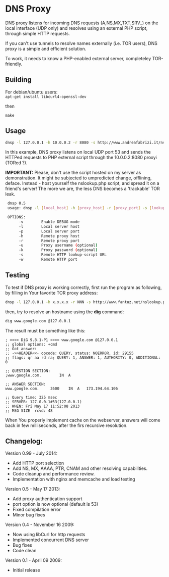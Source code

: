 # DNS Proxy

DNS proxy listens for incoming DNS requests (A,NS,MX,TXT,SRV..) on the local
interface (UDP only) and resolves using an external PHP script, through 
simple HTTP requests.

If you can't use tunnels to resolve names externally (i.e. TOR users),
DNS proxy is a simple and efficient solution.

To work, it needs to know a PHP-enabled external server, completeley 
TOR-friendly.

## Building

For debian/ubuntu users:  
`apt-get install libcurl4-openssl-dev`

then

`make`

## Usage 

```bash
dnsp -l 127.0.0.1 -h 10.0.0.2 -r 8080 -s http://www.andreafabrizi.it/nslookup.php
```
In this example, DNS proxy listens on local UDP port 53 and sends the HTTPed
requests to PHP external script through the 10.0.0.2:8080 proxyi (TORed ?).

**IMPORTANT:** Please, don't use the script hosted on my server as demonstration.
It might be subjected to umpredicted change, offlining, deface.
Instead - host yourself the nslookup.php script, and spread it on a friend's server!
The more we are, the less DNS becomes a 'trackable' TOR leak.

```bash
 dnsp 0.5
 usage: dnsp -l [local_host] -h [proxy_host] -r [proxy_port] -s [lookup_script]

 OPTIONS:
      -v  	 	Enable DEBUG mode
      -l		Local server host
      -p		Local server port
      -h		Remote proxy host
      -r		Remote proxy port
      -u		Proxy username (optional)
      -k		Proxy password (optional)
      -s		Remote HTTP lookup-script URL
      -w		Remote HTTP port
```
## Testing

To test if DNS proxy is working correctly, first run the program as following, by
filling in Your favorite TOR proxy address:

```bash
dnsp -l 127.0.0.1 -h x.x.x.x -r NNN -s http://www.fantuz.net/nslookup.php
```

then, try to resolve an hostname using the **dig** command:

```bash
dig www.google.com @127.0.0.1
```

The result must be something like this:

```
; <<>> DiG 9.8.1-P1 <<>> www.google.com @127.0.0.1
;; global options: +cmd
;; Got answer:
;; ->>HEADER<<- opcode: QUERY, status: NOERROR, id: 29155
;; flags: qr aa rd ra; QUERY: 1, ANSWER: 1, AUTHORITY: 0, ADDITIONAL: 0

;; QUESTION SECTION:
;www.google.com. 		IN	A

;; ANSWER SECTION:
www.google.com.		3600	IN	A	173.194.64.106

;; Query time: 325 msec
;; SERVER: 127.0.0.1#53(127.0.0.1)
;; WHEN: Fri May 17 11:52:08 2013
;; MSG SIZE  rcvd: 48
```

When You properly implement cache on the webserver, answers will come back in
 few milliseconds, after the firs recursive resolution.

## Changelog:
Version 0.99 - July 2014:
* Add HTTP port selection
* Add NS, MX, AAAA, PTR, CNAM and other resolving capabilities.
* Code cleanup and performance review.
* Implementation with nginx and memcache and load testing 

Version 0.5 - May 17 2013:
* Add proxy authentication support
* port option is now optional (default is 53)
* Fixed compilation error
* Minor bug fixes

Version 0.4 - November 16 2009:
* Now using libCurl for http requests
* Implemented concurrent DNS server
* Bug fixes
* Code clean

Version 0.1 - April 09 2009:
* Initial release
